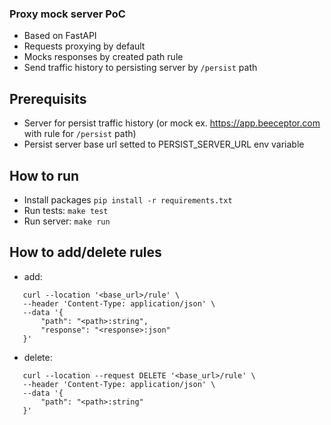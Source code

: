 ### Proxy mock server PoC
 - Based on FastAPI
 - Requests proxying by default
 - Mocks responses by created path rule
 - Send traffic history to persisting server by `/persist` path

## Prerequisits
 - Server for persist traffic history (or mock ex. https://app.beeceptor.com with rule for `/persist` path)
 - Persist server base url setted to PERSIST_SERVER_URL env variable

## How to run
 - Install packages `pip install -r requirements.txt`
 - Run tests: `make test`
 - Run server: `make run`

## How to add/delete rules
 - add:
 ```shell
    curl --location '<base_url>/rule' \
    --header 'Content-Type: application/json' \
    --data '{
        "path": "<path>:string",
        "response": "<response>:json"
    }'
 ```
 - delete:
 ```shell
    curl --location --request DELETE '<base_url>/rule' \
    --header 'Content-Type: application/json' \
    --data '{
        "path": "<path>:string"
    }'
 ```